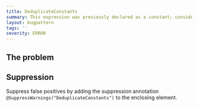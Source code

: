 ```yaml
---
title: DeduplicateConstants
summary: This expression was previously declared as a constant; consider replacing this occurrence.
layout: bugpattern
tags: ''
severity: ERROR
---
```


<!--
*** AUTO-GENERATED, DO NOT MODIFY ***
To make changes, edit the @BugPattern annotation or the explanation in docs/bugpattern.
-->


## The problem


## Suppression
Suppress false positives by adding the suppression annotation `@SuppressWarnings("DeduplicateConstants")` to the enclosing element.
